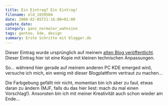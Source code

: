 ```yaml
---
title: Ein Eintrag? Ein Eintrag!
filename: old_1039504
date: 2008-02-05T21:16:00+01:00
update_date:
category: ganz_normaler_wahnsinn
tags: gentoo, kde, design
summary: Erste Schritte mit blogger.de
---
```

Dieser Eintrag wurde ursprünglich auf meinem [alten Blog veröffentlicht](https://stu.blogger.de/stories/1039504/). Dieser Eintrag hier ist eine Kopie mit kleinen technischen Anpassungen.

So… während hier gerade auf meinem anderen PC KDE emerged wird, versuche ich mich, ein wenig mit dieser Blogplattform vertraut zu machen…

Die Farbgebung gefällt mir nicht, momentan bin ich aber zu faul, etwas daran zu ändern (MJF, falls du das hier liest: mach du mal einen Vorschlag!).
Ansonsten bin ich mit meiner Kreativität auch schon wieder am Ende…
